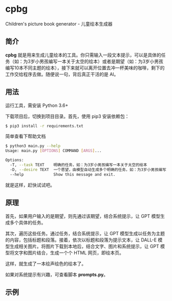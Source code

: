 # cpbg
Children's picture book generator - 儿童绘本生成器

## 简介

**cpbg** 就是用来生成儿童绘本的工具。你只需输入一段文本提示，可以是具体的任务（如：为3岁小男孩编写一本关于太空的绘本）或者是期望（如：为3岁小男孩编写10本不同主题的绘本），接下来就可以离开位置去冲一杯美味的咖啡，剩下的工作交给程序去做。随便说一句，背后真正干活的是 AI。

## 用法

运行工具，需安装 Python 3.6+

下载项目后，切换到项目目录。首先，使用 pip3 安装依赖包：

```bash
$ pip3 install -r requirements.txt
```

简单查看下帮助文档

```bash
$ python3 main.py --help
Usage: main.py [OPTIONS] COMMAND [ARGS]...

Options:
  -T, --task TEXT    明确的任务，如：为3岁小男孩编写一本关于太空的绘本
  -D, --desire TEXT  一个愿望，由模型自动生成多个明确的任务，如：为3岁小男孩编写10本不同主题的绘本
  --help             Show this message and exit.
```

就是这样，赶快试试吧。

## 原理

首先，如果用户输入的是期望，则先通过该期望，结合系统提示，让 GPT 模型生成多个具体的任务。

其次，遍历这些任务。通过任务，结合系统提示，让 GPT 模型生成以任务为主题的内容，包括标题和段落。接着，依次以标题和段落为提示文本，让 DALL-E 模型生成相关图片。将图片下载到本地后，结合文字、图片和系统提示，让 GPT 模型将文字和图片结合，生成一个个 HTML 网页，即绘本页。

这样，就生成了一本绘声绘色的绘本了。

如果对系统提示有兴趣，可查看脚本 **prompts.py**。

## 示例

